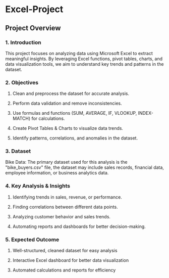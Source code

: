 # Excel-Project

## Project Overview

### 1. Introduction
This project focuses on analyzing data using Microsoft Excel to extract meaningful insights. By leveraging Excel functions, pivot tables, charts, and data visualization tools, we aim to understand key trends and patterns in the dataset.

### 2. Objectives
1. Clean and preprocess the dataset for accurate analysis.

2. Perform data validation and remove inconsistencies.

3. Use formulas and functions (SUM, AVERAGE, IF, VLOOKUP, INDEX-MATCH) for calculations.

4. Create Pivot Tables & Charts to visualize data trends.

5. Identify patterns, correlations, and anomalies in the dataset.

### 3. Dataset
Bike Data: The primary dataset used for this analysis is the "bike_buyers.csv" file, the dataset may include sales records, financial data, employee information, or business analytics data.

### 4. Key Analysis & Insights
1. Identifying trends in sales, revenue, or performance.

2. Finding correlations between different data points.

3. Analyzing customer behavior and sales trends.

4. Automating reports and dashboards for better decision-making.

### 5. Expected Outcome
1. Well-structured, cleaned dataset for easy analysis

2. Interactive Excel dashboard for better data visualization

3. Automated calculations and reports for efficiency
